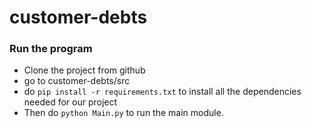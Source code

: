 # customer-debts

### Run the program

  * Clone the project from github
  * go to customer-debts/src
  * do `pip install -r requirements.txt` to install all the dependencies needed for our project
  * Then do `python Main.py` to run the main module. 
